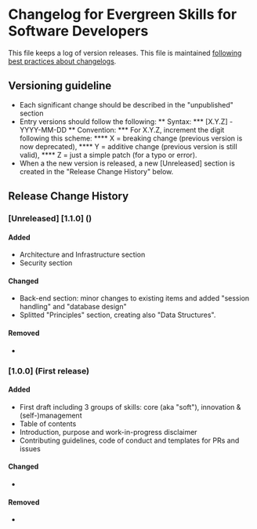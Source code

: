 # Changelog for Evergreen Skills for Software Developers

This file keeps a log of version releases. This file is maintained
[following best practices about changelogs](https://keepachangelog.com/en/1.0.0/).

## Versioning guideline

* Each significant change should be described in the "unpublished" section
* Entry versions should follow the following:
** Syntax:
*** [X.Y.Z] - YYYY-MM-DD
** Convention:
*** For X.Y.Z, increment the digit following this scheme:
**** X = breaking change (previous version is now deprecated),
**** Y = additive change (previous version is still valid),
**** Z = just a simple patch (for a typo or error).
* When a the new version is released, a new [Unreleased] section is created in the "Release Change History" below.

## Release Change History

### [Unreleased] [1.1.0] ()

#### Added

* Architecture and Infrastructure section
* Security section

#### Changed

* Back-end section: minor changes to existing items and added "session handling" and "database design"
* Splitted "Principles" section, creating also "Data Structures". 

#### Removed

*

### [1.0.0] (First release)

#### Added

* First draft including 3 groups of skills: core (aka "soft"), innovation & (self-)management
* Table of contents
* Introduction, purpose and work-in-progress disclaimer
* Contributing guidelines, code of conduct and templates for PRs and issues

#### Changed

* 

#### Removed

*
